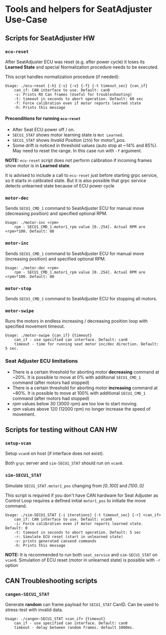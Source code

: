 # Tools and helpers for SeatAdjuster Use-Case

## Scripts for SeatAdjuster HW

### `ecu-reset`

After SeatAdjuster ECU was reset (e.g. after power cycle) it loses its **Learned State** and special Normalization procedure needs to be executed.

This scrpt handles normalization procedure (if needed):

    Usage: ./ecu-reset {-h} {-s} {-v} {-f} {-t timeout_sec} {can_if}
        can_if: CAN interface to use. Default: can0
        -s: Prints RX Can frames (Useful for troubleshooting)
        -t: timeout in seconds to abort operation. Default: 60 sec
        -f: Force calibration even if motor reports learned state
        -h: Prints this message

#### Preconditions for running `ecu-reset`

- After Seat ECU power off / on.
- `SECU1_STAT` shows motor learning state is `Not Learned`.
- `SECU1_STAT` shows _Invalid Position_ (`255`) for motor1_pos.
- Some drift is noticed in threshold values (auto stop at ~14% and 85%). May need to reset the range. In this case run with `-f` argument.

**NOTE:**
`ecu-reset` script does not perform calibration if incoming frames show motor is in
**Learned state**.

It is advised to include a call to `ecu-reset` just before starting grpc service,
so it starts in calibrated state.
But it is also possible that grpc service detects unlearned state because of ECU power cycle

### `motor-dec`

Sends `SECU1_CMD_1` command to SeatAdjuster ECU for manual move (decreasing position) and specified optional RPM.

    Usage: ./motor-inc <rpm>
        rpm - SECU1_CMD_1.motor1_rpm value [0..254]. Actual RPM are <rpm>*100. Default: 80

### `motor-inc`

Sends `SECU1_CMD_1` command to SeatAdjuster ECU for manual move (increasing position) and specified optional RPM.

    Usage: ./motor-dec <rpm>
        rpm - SECU1_CMD_1.motor1_rpm value [0..254]. Actual RPM are <rpm>*100. Default: 80

### `motor-stop`

Sends `SECU1_CMD_1` command to SeatAdjuster ECU for stopping all motors.

### `motor-swipe`

Runs the motors in endless increasing / decreasing position loop with specified movement timeout.

    Usage: ./motor-swipe {can_if} {timeout}
        can_if - use specified can interface. Default: can0
        timeout - time for running seat motor inc/dec direction. Default: 5 sec.

### Seat Adjuster ECU limitations

- There is a certain threshold for aborting motor **decreasing** command at ~20%. It is possible to move at 0% with additional `SECU1_CMD_1` command (after motors had stopped)
- There is a certain threshold for aborting motor **increasing** command at ~80%. It is possible to move at 100% with additional `SECU1_CMD_1` command (after motors had stopped)
- _rpm_ values below 30 (3000 rpm) are too low to start moving.
- _rpm_ values above 120 (12000 rpm) no longer increase the speed of movement.

## Scripts for testing without CAN HW

### `setup-vcan`

Setup `vcan0` on host (if interface does not exist).

Both `grpc` server and `sim-SECU1_STAT` should run on `vcan0`.

### `sim-SECU1_STAT`

Simulate `SECU1_STAT.motor1_pos` changing from _[0..100]_ and _[100..0]_

This script is required if you don't have CAN hardware for Seat Adjuster as Control Loop requires a defined initial `motor1_pos` to initiate the move command.

    Usage: ./sim-SECU1_STAT {-i iterations} {-t timeout_sec} {-r} <can_if>
        can_if: CAN interface to use. Default: vcan0
        -i: Force calibration even if motor reports learned state. Default: 0
        -t: timeout in seconds to abort operation. Default: 5 sec
        -r: Simulate ECU reset (start in unlearned state)
        -v: prints generated cansend commands
        -h: Prints this message

**NOTE:** It is recommended to run both `seat_service` and `sim-SECU1_STAT` on `vcan0`.
Simulation of ECU reset (motor in unlearned state) is possible with `-r` option

## CAN Troubleshooting scripts

### `cangen-SECU1_STAT`

Generate **random** can frame payload for `SECU1_STAT` CanID.
Can be used to stress-test with invalid data.

    Usage: ./cangen-SECU1_STAT <can_if> {timeout}
        can_if - use specified can interface. Default: can0
        timeout - delay between random frames. default 1000ms.
